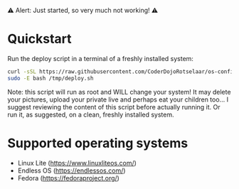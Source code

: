 ⚠️  Alert: Just started, so very much not working! ⚠️

# Quickstart

Run the deploy script in a terminal of a freshly installed system:

```bash
curl -sSL https://raw.githubusercontent.com/CoderDojoRotselaar/os-config/master/deploy.sh > /tmp/deploy.sh
sudo -E bash /tmp/deploy.sh
```

Note: this script will run as root and WILL change your system! It may delete your pictures, upload your private live and perhaps eat your children too... I suggest reviewing the content of this script before actually running it. Or run it, as suggested, on a clean, freshly installed system.

# Supported operating systems

* Linux Lite (<https://www.linuxliteos.com/>)
* Endless OS (<https://endlessos.com/>)
* Fedora (<https://fedoraproject.org/>)

